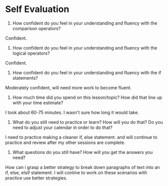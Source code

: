 # Self Evaluation

1. How confident do you feel in your understanding and fluency with the comparison operators?

Confident.

1. How confident do you feel in your understanding and fluency with the logical operators?

Confident.

1. How confident do you feel in your understanding and fluency with the if statements?

Moderately confident, will need more work to become fluent.

1. How much time did you spend on this lesson/topic? How did that line up with your time estimate?

I took about 60-75 minutes. I wasn't sure how long it would take.

1. What do you still need to practice or learn? How will you do that? Do you need to adjust your calendar in order to do that?

I need to practice making a cleaner if, else statement. and will continue to practice and review after my other sessions are complete.

1. What questions do you still have? How will you get the answers you need?

How can i grasp a better strategy to break down paragraphs of text into an if, else, elsif statement. I will contine to work on these scenarios with practice use better strategies.
